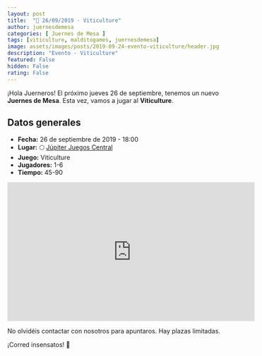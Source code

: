 ```yaml
---
layout: post
title:  "📆 26/09/2019 - Viticulture"
author: juernesdemesa
categories: [ Juernes de Mesa ]
tags: [viticulture, malditogames, juernesdemesa]
image: assets/images/posts/2019-09-24-evento-viticulture/header.jpg
description: "Evento - Viticulture"
featured: False
hidden: False
rating: False
---
```


¡Hola Juerneros! El próximo jueves 26 de septiembre, tenemos un nuevo **Juernes de Mesa**. Esta vez, vamos a jugar al **Viticulture**.

## Datos generales

* **Fecha:** 26 de septiembre de 2019 - 18:00
* **Lugar:** 🌕 [Júpiter Juegos Central](https://www.jupiterjuegos.com/tiendas/) 
* **Juego:** Viticulture
* **Jugadores:** 1-6
* **Tiempo:** 45-90

<iframe width="560" height="315" src="https://www.youtube.com/embed/Manz-8dk8nQ" frameborder="0" allow="accelerometer; autoplay; encrypted-media; gyroscope; picture-in-picture" allowfullscreen></iframe>

No olvidéis contactar con nosotros para apuntaros. Hay plazas limitadas. 

¡Corred insensatos! 🧙